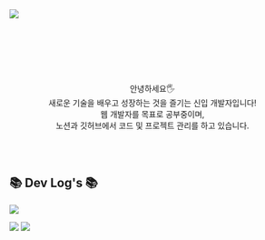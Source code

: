 <div>
  <img src="https://capsule-render.vercel.app/api?type=shark&height=250&color=ffdddd&text=Han's%20Github!&fontSize=70&fontAlignY=43&fontColor=333333&fontAlign=50&section=header&animation=twinkling" />

  <br/><br/><br/><br/><br/>
  
  <div align=center><p>안녕하세요🖐 <br>  새로운 기술을 배우고 성장하는 것을 즐기는 신입 개발자입니다!<br> 웹 개발자를 목표로 공부중이며,<br>노션과 깃허브에서 코드 및 프로젝트 관리를 하고 있습니다.</p></div>
  
  <br/><br/>

  ## 📚 Dev Log's 📚

  
  <a href="https://www.notion.so/SEHan-15b3169807a64442869953b9a1d216ca?pvs=4" target="_blank"><img src="https://img.shields.io/badge/Notion-000000?style=for-the-badge&logo=notion&logoColor=white"/></a>
  
  
  <picture>
    <source
      srcset="https://github-readme-stats.vercel.app/api?username=seungeunhan&show_icons=true&theme=dracula"
      media="(prefers-color-scheme: light), (prefers-color-scheme: no-preference)"
    />
    <img src="https://github-readme-stats.vercel.app/api?username=anuraghazra&show_icons=true" />
  </picture>
  
  <img src="https://capsule-render.vercel.app/api?type=waving&height=60&color=gradient&fontAlign=50&fontAlignY=45&section=footer&reversal=false&fontColor=333333&strokeWidth=0&descAlign=60&descAlignY=60" />
</div>
